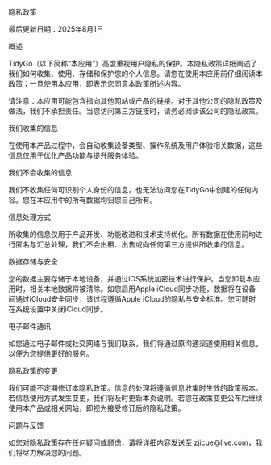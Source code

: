 隐私政策

最后更新日期：2025年8月1日

概述

TidyGo（以下简称“本应用”）高度重视用户隐私的保护。本隐私政策详细阐述了我们如何收集、使用、存储和保护您的个人信息。请您在使用本应用前仔细阅读本政策；一旦使用本应用，即表示您同意本政策所述内容。

请注意：本应用可能包含指向其他网站或产品的链接。对于其他公司的隐私政策及做法，我们不承担责任。当您访问第三方链接时，请务必阅读该公司的隐私政策。

我们收集的信息

在使用本产品过程中，会自动收集设备类型、操作系统及用户体验相关数据，这些信息仅用于优化产品功能与提升服务体验。

我们不会收集的信息

我们不收集任何可识别个人身份的信息，也无法访问您在TidyGo中创建的任何内容。您在本应用中的所有数据均归您自己所有。

信息处理方式

所收集的信息仅用于产品开发、功能改进和技术支持优化。所有数据在使用前均进行匿名与汇总处理，我们不会出租、出售或向任何第三方提供所收集的信息。

数据存储与安全

您的数据主要存储于本地设备，并通过iOS系统加密技术进行保护。当您卸载本应用时，相关本地数据将被清除。如您启用Apple iCloud同步功能，数据将在设备间通过iCloud安全同步，该过程遵循Apple iCloud的隐私与安全标准。您可随时在系统设置中关闭iCloud同步。

电子邮件通讯

如您通过电子邮件或社交网络与我们联系，我们将通过原沟通渠道使用相关信息，以便为您提供更好的服务。

隐私政策的变更

我们可能不定期修订本隐私政策。信息的处理将遵循信息收集时生效的政策版本。若信息使用方式发生变更，我们将及时更新本页说明。若您在政策变更公布后继续使用本产品或相关网站，即视为接受修订后的隐私政策。

问题与反馈

如您对隐私政策存在任何疑问或顾虑，请将详细内容发送至 zjicue@live.com，我们将尽力解决您的问题。

